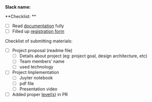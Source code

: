 <!--
If your project is not ready to marge, please add WIP level in your PR . 
When you are ready to submit your project, please add `complete` level and assign any of the [organizers](https://github.com/mhmohona/MicrosoftML-ProjectShowcasing#organizing-team) in your project so that we can be notifyed and marge your pull request.



-->


**Slack name:**

**Checklist: **

- [ ] Read [documentation](https://docs.google.com/document/d/1p0rplg0ZrIFfBabY1WyhyVOxjVjxMORC3koV00rscAI/edit?usp=drivesdk) fully
- [ ] Filled up [registration form](forms.gle/1gghccdj9B6jqyB27)

Checklist of submitting materials: 

- [ ] Project proposal (readme file)
  - [ ] Details about project (eg: project goal, design architecture, etc) 
  - [ ] Team members’ name
  - [ ] used technology 
- [ ] Project Implementation
  - [ ] Juyter notebook
  - [ ] pdf file
  - [ ] Presentation video
- [ ] Added proper [level(s)](https://github.com/mhmohona/MicrosoftML-ProjectShowcasing/labels) in PR
